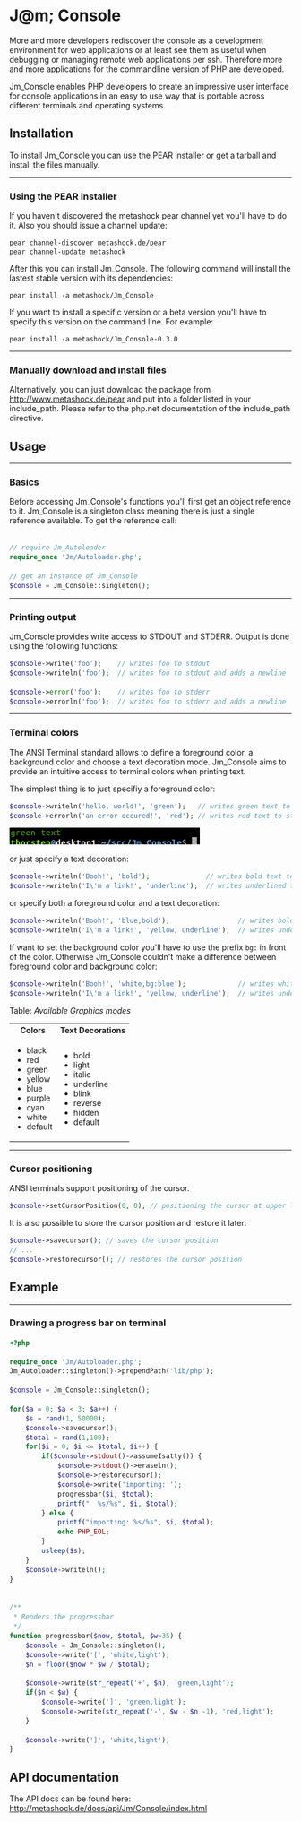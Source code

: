 # J@m; Console

More and more developers rediscover the console as a development environment for web applications or at least see them as useful when debugging or managing remote web applications per ssh. Therefore more and more applications for the commandline version of PHP are developed.

Jm_Console enables PHP developers to create an impressive user interface for console applications in an easy to use way that is portable across different terminals and operating systems.


## Installation

To install Jm_Console you can use the PEAR installer or get a tarball and install the files manually.

___
### Using the PEAR installer

If you haven't discovered the metashock pear channel yet you'll have to do it. Also you should issue a channel update:

    pear channel-discover metashock.de/pear
    pear channel-update metashock

After this you can install Jm_Console. The following command will install the lastest stable version with its dependencies:

    pear install -a metashock/Jm_Console

If you want to install a specific version or a beta version you'll have to specify this version on the command line. For example:

    pear install -a metashock/Jm_Console-0.3.0

___
### Manually download and install files

Alternatively, you can just download the package from http://www.metashock.de/pear and put into a folder listed in your include_path. Please refer to the php.net documentation of the include_path directive.


## Usage

___
### Basics

Before accessing Jm_Console's functions you'll first get an object reference to it. Jm_Console is a singleton class meaning there is just a single reference available. To get the reference call:

```php

// require Jm_Autoloader
require_once 'Jm/Autoloader.php';

// get an instance of Jm_Console
$console = Jm_Console::singleton();
```
___
### Printing output 

Jm_Console provides write access to STDOUT and STDERR. Output is done using the following functions:

```php
$console->write('foo');    // writes foo to stdout
$console->writeln('foo');  // writes foo to stdout and adds a newline

$console->error('foo');    // writes foo to stderr
$console->errorln('foo');  // writes foo to stderr and adds a newline
```

___
### Terminal colors

The ANSI Terminal standard allows to define a foreground color, a background color and choose a text decoration mode. Jm_Console aims to provide an intuitive access to terminal colors when printing text.

The simplest thing is to just specifiy a foreground color:

```php
$console->writeln('hello, world!', 'green');   // writes green text to stdout
$console->errorln('an error occured!', 'red'); // writes red text to stderr
```

![green text](green_text.png)


or just specify a text decoration:

```php
$console->writeln('Booh!', 'bold');              // writes bold text to stdout
$console->writeln('I\'m a link!', 'underline');  // writes underlined text to stdout
```

or specify both a foreground color and a text decoration:

```php
$console->writeln('Booh!', 'blue,bold');                 // writes bold blue text to stdout
$console->writeln('I\'m a link!', 'yellow, underline');  // writes underlined yellow text to stdout
```

If want to set the background color you'll have to use the prefix `bg:` in front of the color. Otherwise Jm_Console couldn't make a difference between foreground color and background color:

```php
$console->writeln('Booh!', 'white,bg:blue');             // writes white text on a blue background to stdout
$console->writeln('I\'m a link!', 'yellow, underline');  // writes underlined yellow text to stdout
```


Table: *Available Graphics modes*

<table>
  <tr>
    <th>Colors</th>
    <th>Text Decorations</th>
  </tr>
  <tr>
    <td><ul>
    <li>black</li>
    <li>red</li>
    <li>green</li>
    <li>yellow</li>
    <li>blue</li>
    <li>purple</li>
    <li>cyan</li>
    <li>white</li>
    <li>default</li>
    </ul></td>
    <td><ul>
    <li>bold</li>
    <li>light</li>
    <li>italic</li>
    <li>underline</li>
    <li>blink</li>
    <li>reverse</li>
    <li>hidden</li>
    <li>default</li>
    </ul></td>
  </tr>
</table>


___
### Cursor positioning

ANSI terminals support positioning of the cursor.

```php
$console->setCursorPosition(0, 0); // positioning the cursor at upper left corner
```
It is also possible to store the cursor position and restore it later:

```php
$console->savecursor(); // saves the cursor position
// ...
$console->restorecursor(); // restores the cursor position
```

## Example
___
### Drawing a progress bar on terminal

```php
<?php

require_once 'Jm/Autoloader.php';
Jm_Autoloader::singleton()->prependPath('lib/php');

$console = Jm_Console::singleton();

for($a = 0; $a < 3; $a++) {
    $s = rand(1, 50000);
    $console->savecursor();
    $total = rand(1,100);
    for($i = 0; $i <= $total; $i++) {
        if($console->stdout()->assumeIsatty()) {
            $console->stdout()->eraseln();
            $console->restorecursor();
            $console->write('importing: ');
            progressbar($i, $total);
            printf("  %s/%s", $i, $total);
        } else {
            printf("importing: %s/%s", $i, $total);
            echo PHP_EOL;
        }   
        usleep($s);
    }   
    $console->writeln();
}


/**
 * Renders the progressbar
 */
function progressbar($now, $total, $w=35) {
    $console = Jm_Console::singleton();
    $console->write('[', 'white,light');
    $n = floor($now * $w / $total);

    $console->write(str_repeat('+', $n), 'green,light');
    if($n < $w) {
        $console->write(']', 'green,light');
        $console->write(str_repeat('-', $w - $n -1), 'red,light');
    }   

    $console->write(']', 'white,light');
}
```




## API documentation

The API docs can be found here: http://metashock.de/docs/api/Jm/Console/index.html



